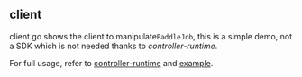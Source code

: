 ## client

client.go shows the client to manipulate`PaddleJob`, this is a simple demo, not a SDK which is not needed thanks to *controller-runtime*.

For full usage, refer to [controller-runtime](https://github.com/kubernetes-sigs/controller-runtime) and [example](https://github.com/kubernetes-sigs/controller-runtime/blob/master/pkg/client/example_test.go).
